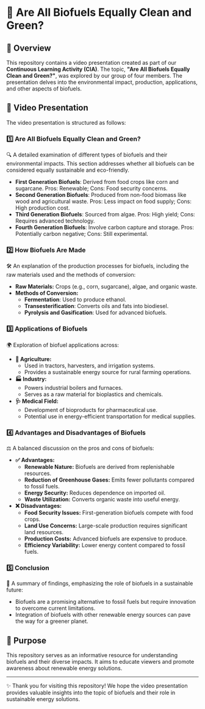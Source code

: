 # 🌱 Are All Biofuels Equally Clean and Green?

## 📘 Overview
This repository contains a video presentation created as part of our **Continuous Learning Activity (CIA)**. The topic, **"Are All Biofuels Equally Clean and Green?"**, was explored by our group of four members. The presentation delves into the environmental impact, production, applications, and other aspects of biofuels.

## 🎥 Video Presentation
The video presentation is structured as follows:

### 1️⃣ Are All Biofuels Equally Clean and Green?
🔍 A detailed examination of different types of biofuels and their environmental impacts. This section addresses whether all biofuels can be considered equally sustainable and eco-friendly.
- **First Generation Biofuels**: Derived from food crops like corn and sugarcane. Pros: Renewable; Cons: Food security concerns.
- **Second Generation Biofuels**: Produced from non-food biomass like wood and agricultural waste. Pros: Less impact on food supply; Cons: High production cost.
- **Third Generation Biofuels**: Sourced from algae. Pros: High yield; Cons: Requires advanced technology.
- **Fourth Generation Biofuels**: Involve carbon capture and storage. Pros: Potentially carbon negative; Cons: Still experimental.

### 2️⃣ How Biofuels Are Made
🛠️ An explanation of the production processes for biofuels, including the raw materials used and the methods of conversion:
- **Raw Materials:** Crops (e.g., corn, sugarcane), algae, and organic waste.
- **Methods of Conversion:**
  - **Fermentation**: Used to produce ethanol.
  - **Transesterification**: Converts oils and fats into biodiesel.
  - **Pyrolysis and Gasification**: Used for advanced biofuels.

### 3️⃣ Applications of Biofuels
🌍 Exploration of biofuel applications across:
- **🌾 Agriculture:**
  - Used in tractors, harvesters, and irrigation systems.
  - Provides a sustainable energy source for rural farming operations.
- **🏭 Industry:**
  - Powers industrial boilers and furnaces.
  - Serves as a raw material for bioplastics and chemicals.
- **🩺 Medical Field:**
  - Development of bioproducts for pharmaceutical use.
  - Potential use in energy-efficient transportation for medical supplies.

### 4️⃣ Advantages and Disadvantages of Biofuels
⚖️ A balanced discussion on the pros and cons of biofuels:
- **✅ Advantages:**
  - **Renewable Nature:** Biofuels are derived from replenishable resources.
  - **Reduction of Greenhouse Gases:** Emits fewer pollutants compared to fossil fuels.
  - **Energy Security:** Reduces dependence on imported oil.
  - **Waste Utilization:** Converts organic waste into useful energy.
- **❌ Disadvantages:**
  - **Food Security Issues:** First-generation biofuels compete with food crops.
  - **Land Use Concerns:** Large-scale production requires significant land resources.
  - **Production Costs:** Advanced biofuels are expensive to produce.
  - **Efficiency Variability:** Lower energy content compared to fossil fuels.

### 5️⃣ Conclusion
📌 A summary of findings, emphasizing the role of biofuels in a sustainable future:
- Biofuels are a promising alternative to fossil fuels but require innovation to overcome current limitations.
- Integration of biofuels with other renewable energy sources can pave the way for a greener planet.

## 🎯 Purpose
This repository serves as an informative resource for understanding biofuels and their diverse impacts. It aims to educate viewers and promote awareness about renewable energy solutions.

---
✨ Thank you for visiting this repository! We hope the video presentation provides valuable insights into the topic of biofuels and their role in sustainable energy solutions.
